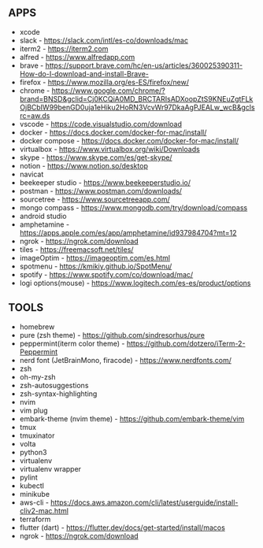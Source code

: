 ## APPS

- xcode
- slack - https://slack.com/intl/es-co/downloads/mac
- iterm2 - https://iterm2.com
- alfred - https://www.alfredapp.com
- brave - https://support.brave.com/hc/en-us/articles/360025390311-How-do-I-download-and-install-Brave-
- firefox - https://www.mozilla.org/es-ES/firefox/new/
- chrome - https://www.google.com/chrome/?brand=BNSD&gclid=Cj0KCQiA0MD_BRCTARIsADXoopZtS9KNEuZgtFLkOjBCbIW99benGD0uja1eHiku2HoRN3VcvWr97DkaAgPJEALw_wcB&gclsrc=aw.ds
- vscode - https://code.visualstudio.com/download
- docker - https://docs.docker.com/docker-for-mac/install/
- docker compose - https://docs.docker.com/docker-for-mac/install/
- virtualbox - https://www.virtualbox.org/wiki/Downloads
- skype - https://www.skype.com/es/get-skype/
- notion - https://www.notion.so/desktop
- navicat
- beekeeper studio - https://www.beekeeperstudio.io/
- postman - https://www.postman.com/downloads/
- sourcetree - https://www.sourcetreeapp.com/
- mongo compass - https://www.mongodb.com/try/download/compass
- android studio
- amphetamine - https://apps.apple.com/es/app/amphetamine/id937984704?mt=12
- ngrok - https://ngrok.com/download
- tiles - https://freemacsoft.net/tiles/
- imageOptim - https://imageoptim.com/es.html
- spotmenu - https://kmikiy.github.io/SpotMenu/
- spotify - https://www.spotify.com/co/download/mac/
- logi options(mouse) - https://www.logitech.com/es-es/product/options

## TOOLS

- homebrew
- pure (zsh theme) - https://github.com/sindresorhus/pure
- peppermint(iterm color theme) - https://github.com/dotzero/iTerm-2-Peppermint
- nerd font (JetBrainMono, firacode) - https://www.nerdfonts.com/
- zsh
- oh-my-zsh
- zsh-autosuggestions
- zsh-syntax-highlighting
- nvim
- vim plug
- embark-theme (nvim theme) - https://github.com/embark-theme/vim
- tmux
- tmuxinator
- volta
- python3
- virtualenv
- virtualenv wrapper
- pylint
- kubectl
- minikube
- aws-cli - https://docs.aws.amazon.com/cli/latest/userguide/install-cliv2-mac.html
- terraform
- flutter (dart) - https://flutter.dev/docs/get-started/install/macos
- ngrok - https://ngrok.com/download
